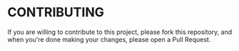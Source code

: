 # CONTRIBUTING
If you are willing to contribute to this project, please fork this repository, and when you're done making your changes, please open a Pull Request.
